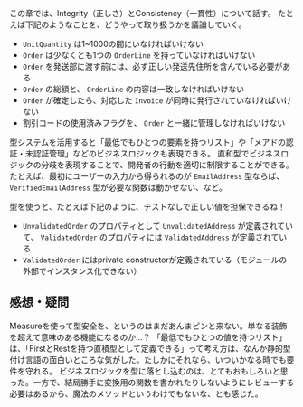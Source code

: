 この章では、Integrity（正しさ）とConsistency（一貫性）について話す。
たとえば下記のようなことを、どうやって取り扱うかを議論していく。

- `UnitQuantity` は1~1000の間にいなければいけない
- `Order` は少なくとも1つの `OrderLine` を持っていなければいけない
- `Order` を発送部に渡す前には、必ず正しい発送先住所を含んでいる必要がある
- `Order` の総額と、 `OrderLine` の内容は一致しなければいけない
- `Order` が確定したら、対応した `Invoice` が同時に発行されていなければいけない
- 割引コードの使用済みフラグを、 `Order` と一緒に管理しなければいけない

型システムを活用すると「最低でもひとつの要素を持つリスト」や「メアドの認証・未認証管理」などのビジネスロジックも表現できる。
直和型でビジネスロジックの分岐を表現することで、開発者の行動を適切に制限することができる。
たとえば、最初にユーザーの入力から得られるのが `EmailAddress` 型ならば、 `VerifiedEmailAddress` 型が必要な関数は動かせない、など。

型を使うと、たとえば下記のように、テストなしで正しい値を担保できるね！
- `UnvalidatedOrder` のプロパティとして `UnvalidatedAddress` が定義されていて、 `ValidatedOrder` のプロパティには `ValidatedAddress` が定義されている
- `ValidatedOrder` にはprivate constructorが定義されている（モジュールの外部でインスタンス化できない）

## 感想・疑問
Measureを使って型安全を、というのはまだあんまピンと来ない。単なる装飾を超えて意味のある機能になるのか...？
「最低でもひとつの値を持つリスト」は、「FirstとRestを持つ直積型として定義できる」って考え方は、なんか静的型付け言語の面白いところな気がした。たしかにそれなら、いついかなる時でも要件を守れる。
ビジネスロジックを型に落とし込むのは、とてもおもしろいと思った。一方で、結局勝手に変換用の関数を書かれたりしないようにレビューする必要はあるから、魔法のメソッドというわけでもないな、とも感じた。
